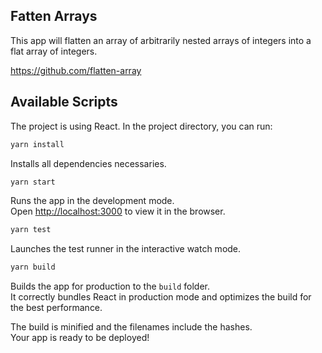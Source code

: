 ## Fatten Arrays

This app will flatten an array of arbitrarily nested arrays of integers into a flat array of integers.

https://github.com/flatten-array

## Available Scripts

The project is using React.
In the project directory, you can run:

```bash
yarn install
```

Installs all dependencies necessaries.

```bash
yarn start
```

Runs the app in the development mode.<br />
Open [http://localhost:3000](http://localhost:3000) to view it in the browser.

```bash
yarn test
```

Launches the test runner in the interactive watch mode.

```bash
yarn build
```

Builds the app for production to the `build` folder.<br />
It correctly bundles React in production mode and optimizes the build for the best performance.

The build is minified and the filenames include the hashes.<br />
Your app is ready to be deployed!



